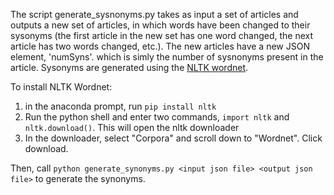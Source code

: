 The script generate_sysnonyms.py takes as input a set of articles and outputs a new set of articles, in which words have been changed
to their sysonyms (the first article in the new set has one word changed, the next article has two words changed, etc.). The new articles
have a new JSON element, 'numSyns'. which is simly the number of sysnonyms present in the article. Sysonyms are generated using the
[NLTK wordnet](https://www.nltk.org/).

To install NLTK Wordnet:
1. in the anaconda prompt, run `pip install nltk`
2. Run the python shell and enter two commands, `import nltk` and `nltk.download()`. This will open the nltk downloader
3. In the downloader, select "Corpora" and scroll down to "Wordnet". Click download.

Then, call `python generate_synonyms.py <input json file> <output json file>` to generate the synonyms.

